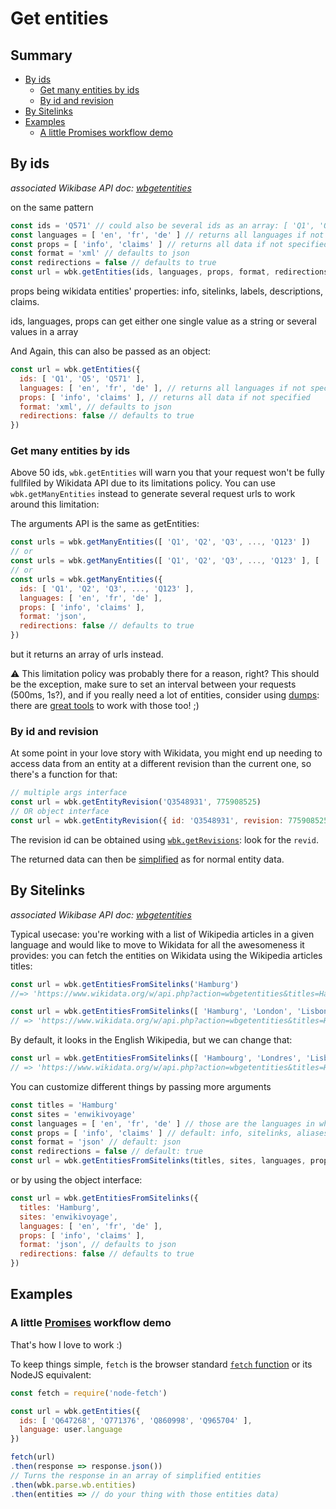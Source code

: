 # Get entities

## Summary

<!-- START doctoc generated TOC please keep comment here to allow auto update -->
<!-- DON'T EDIT THIS SECTION, INSTEAD RE-RUN doctoc TO UPDATE -->


- [By ids](#by-ids)
  - [Get many entities by ids](#get-many-entities-by-ids)
  - [By id and revision](#by-id-and-revision)
- [By Sitelinks](#by-sitelinks)
- [Examples](#examples)
  - [A little Promises workflow demo](#a-little-promises-workflow-demo)

<!-- END doctoc generated TOC please keep comment here to allow auto update -->


## By ids
*associated Wikibase API doc: [wbgetentities](https://www.wikidata.org/w/api.php?action=help&modules=wbgetentities)*

on the same pattern

```js
const ids = 'Q571' // could also be several ids as an array: [ 'Q1', 'Q5', 'Q571' ]
const languages = [ 'en', 'fr', 'de' ] // returns all languages if not specified
const props = [ 'info', 'claims' ] // returns all data if not specified
const format = 'xml' // defaults to json
const redirections = false // defaults to true
const url = wbk.getEntities(ids, languages, props, format, redirections)
```

props being wikidata entities' properties: info, sitelinks, labels, descriptions, claims.

ids, languages, props can get either one single value as a string or several values in a array


And Again, this can also be passed as an object:
```js
const url = wbk.getEntities({
  ids: [ 'Q1', 'Q5', 'Q571' ],
  languages: [ 'en', 'fr', 'de' ], // returns all languages if not specified
  props: [ 'info', 'claims' ], // returns all data if not specified
  format: 'xml', // defaults to json
  redirections: false // defaults to true
})
```

### Get many entities by ids
Above 50 ids, `wbk.getEntities` will warn you that your request won't be fully fullfiled by Wikidata API due to its limitations policy.
You can use `wbk.getManyEntities` instead to generate several request urls to work around this limitation:

The arguments API is the same as getEntities:
```js
const urls = wbk.getManyEntities([ 'Q1', 'Q2', 'Q3', ..., 'Q123' ])
// or
const urls = wbk.getManyEntities([ 'Q1', 'Q2', 'Q3', ..., 'Q123' ], [ 'en', 'fr', 'de' ], [ 'info', 'claims' ], 'json', false)
// or
const urls = wbk.getManyEntities({
  ids: [ 'Q1', 'Q2', 'Q3', ..., 'Q123' ],
  languages: [ 'en', 'fr', 'de' ],
  props: [ 'info', 'claims' ],
  format: 'json',
  redirections: false // defaults to true
})
```
but it returns an array of urls instead.

:warning: This limitation policy was probably there for a reason, right? This should be the exception, make sure to set an interval between your requests (500ms, 1s?), and if you really need a lot of entities, consider using [dumps](https://www.wikidata.org/wiki/Wikidata:Database_download#JSON_dumps_.28recommended.29): there are [great tools](https://github.com/maxlath/wikidata-filter) to work with those too! ;)


### By id and revision
At some point in your love story with Wikidata, you might end up needing to access data from an entity at a different revision than the current one, so there's a function for that:
```js
// multiple args interface
const url = wbk.getEntityRevision('Q3548931', 775908525)
// OR object interface
const url = wbk.getEntityRevision({ id: 'Q3548931', revision: 775908525 })
```

The revision id can be obtained using [`wbk.getRevisions`](https://github.com/maxlath/wikidata-sdk/blob/main/docs/get_revisions.md#get-revisions): look for the `revid`.

The returned data can then be [simplified](https://github.com/maxlath/wikidata-sdk/blob/main/docs/simplify_entities_data.md#simplify-entities-data) as for normal entity data.

## By Sitelinks
*associated Wikibase API doc: [wbgetentities](https://www.wikidata.org/w/api.php?action=help&modules=wbgetentities)*

Typical usecase: you're working with a list of Wikipedia articles in a given language and would like to move to Wikidata for all the awesomeness it provides: you can fetch the entities on Wikidata using the Wikipedia articles titles:
```js
const url = wbk.getEntitiesFromSitelinks('Hamburg')
//=> 'https://www.wikidata.org/w/api.php?action=wbgetentities&titles=Hamburg&sites=enwiki&format=json'

const url = wbk.getEntitiesFromSitelinks([ 'Hamburg', 'London', 'Lisbon' ])
// => 'https://www.wikidata.org/w/api.php?action=wbgetentities&titles=Hamburg%7CLyon%7CBerlin&sites=enwiki&format=json'
```

By default, it looks in the English Wikipedia, but we can change that:
```js
const url = wbk.getEntitiesFromSitelinks([ 'Hambourg', 'Londres', 'Lisbonne' ], 'frwiki')
// => 'https://www.wikidata.org/w/api.php?action=wbgetentities&titles=Hamburg%7CLyon%7CBerlin&sites=enwiki&format=json'
```
You can customize different things by passing more arguments
```js
const titles = 'Hamburg'
const sites = 'enwikivoyage'
const languages = [ 'en', 'fr', 'de' ] // those are the languages in which we would like the entities data
const props = [ 'info', 'claims' ] // default: info, sitelinks, aliases, labels, descriptions, claims, datatype
const format = 'json' // default: json
const redirections = false // default: true
const url = wbk.getEntitiesFromSitelinks(titles, sites, languages, props, format, redirections)
```
or by using the object interface:
```js
const url = wbk.getEntitiesFromSitelinks({
  titles: 'Hamburg',
  sites: 'enwikivoyage',
  languages: [ 'en', 'fr', 'de' ],
  props: [ 'info', 'claims' ],
  format: 'json', // defaults to json
  redirections: false // defaults to true
})
```

## Examples

### A little [Promises](https://www.promisejs.org) workflow demo
That's how I love to work :)

To keep things simple, `fetch` is the browser standard [`fetch` function](https://developer.mozilla.org/en-US/docs/Web/API/WindowOrWorkerGlobalScope/fetch) or its NodeJS equivalent:
```js
const fetch = require('node-fetch')
```

```js
const url = wbk.getEntities({
  ids: [ 'Q647268', 'Q771376', 'Q860998', 'Q965704' ],
  language: user.language
})

fetch(url)
.then(response => response.json())
// Turns the response in an array of simplified entities
.then(wbk.parse.wb.entities)
.then(entities => // do your thing with those entities data)
```
